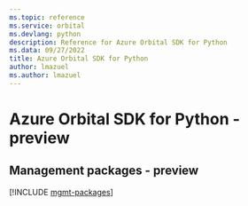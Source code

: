 ```yaml
---
ms.topic: reference
ms.service: orbital
ms.devlang: python
description: Reference for Azure Orbital SDK for Python
ms.data: 09/27/2022
title: Azure Orbital SDK for Python
author: lmazuel
ms.author: lmazuel
---
```

# Azure Orbital SDK for Python - preview

## Management packages - preview
[!INCLUDE [mgmt-packages](orbital-mgmt-index.md)]
